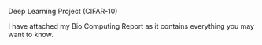 Deep Learning Project (CIFAR-10)

I have attached my Bio Computing Report as it contains everything you may want
to know.
